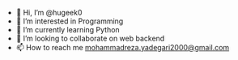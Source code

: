 - 👋 Hi, I’m @hugeek0
- 👀 I’m interested in Programming
- 🌱 I’m currently learning Python
- 💞️ I’m looking to collaborate on web backend
- 📫 How to reach me mohammadreza.yadegari2000@gmail.com

